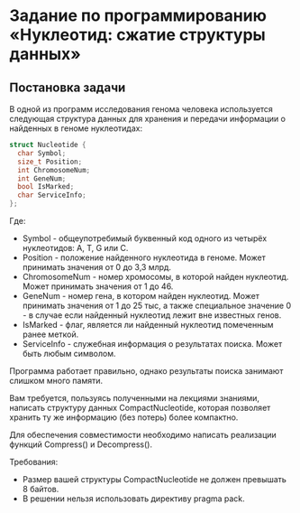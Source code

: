 # Задание по программированию «Нуклеотид: сжатие структуры данных»

## Постановка задачи ##
В одной из программ исследования генома человека используется следующая структура данных для хранения и передачи информации о найденных в геноме нуклеотидах:
```cpp
struct Nucleotide {
  char Symbol;
  size_t Position;
  int ChromosomeNum;
  int GeneNum;
  bool IsMarked;
  char ServiceInfo;
};
```

Где:
- Symbol - общеупотребимый буквенный код одного из четырёх нуклеотидов: A, T, G или С.
- Position - положение найденного нуклеотида в геноме. Может принимать значения от 0 до 3,3 млрд.
- ChromosomeNum - номер хромосомы, в которой найден нуклеотид. Может принимать значения от 1 до 46.
- GeneNum - номер гена, в котором найден нуклеотид. Может принимать значения от 1 до 25 тыс, а также специальное значение 0 - в случае если найденный нуклеотид лежит вне известных генов.
- IsMarked - флаг, является ли найденный нуклеотид помеченным ранее меткой.
- ServiceInfo - служебная информация о результатах поиска. Может быть любым символом.

Программа работает правильно, однако результаты поиска занимают слишком много памяти.

Вам требуется, пользуясь полученными на лекциями знаниями, написать структуру данных CompactNucleotide, которая позволяет хранить ту же информацию (без потерь) более компактно.

Для обеспечения совместимости необходимо написать реализации функций Compress() и Decompress().

Требования:
- Размер вашей структуры CompactNucleotide не должен превышать 8 байтов.
- В решении нельзя использовать директиву pragma pack.
